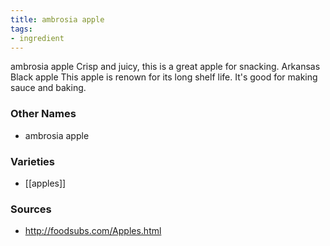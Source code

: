 ```yaml
---
title: ambrosia apple
tags:
- ingredient
---
```

ambrosia apple Crisp and juicy, this is a great apple for snacking. Arkansas Black apple This apple is renown for its long shelf life. It's good for making sauce and baking.

### Other Names

* ambrosia apple

### Varieties

* [[apples]]

### Sources
* http://foodsubs.com/Apples.html
